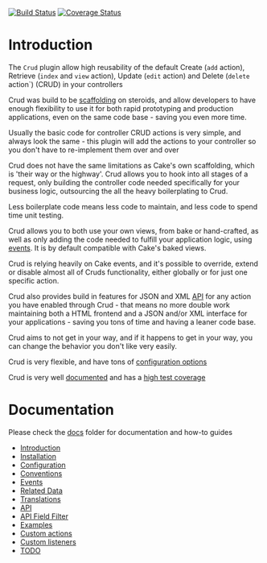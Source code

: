 [![Build Status](https://travis-ci.org/jippi/cakephp-crud.png?branch=develop)](https://travis-ci.org/jippi/cakephp-crud)
[![Coverage Status](https://coveralls.io/repos/jippi/cakephp-crud/badge.png?branch=develop)](https://coveralls.io/r/jippi/cakephp-crud?branch=develop)

# Introduction

The `Crud` plugin allow high reusability of the default Create (`add` action), Retrieve (`index` and `view` action), Update (`edit` action) and Delete (`delete` action`) (CRUD) in your controllers

Crud was build to be [scaffolding](http://book.cakephp.org/2.0/en/controllers/scaffolding.html) on steroids, and allow developers to have enough flexibility to use it for both rapid prototyping and production applications, even on the same code base - saving you even more time.

Usually the basic code for controller CRUD actions is very simple, and always look the same - this plugin will add the actions to your controller so you don't have to re-implement them over and over

Crud does not have the same limitations as Cake's own scaffolding, which is 'their way or the highway'. Crud allows you to hook into all stages of a request, only building the controller code needed specifically for your business logic, outsourcing the all the heavy boilerplating to Crud.

Less boilerplate code means less code to maintain, and less code to spend time unit testing.

Crud allows you to both use your own views, from bake or hand-crafted, as well as only adding the code needed to fulfill your application logic, using [events](docs/05-events.md). It is by default compatible with Cake's baked views.

Crud is relying heavily on Cake events, and it's possible to override, extend or disable almost all of Cruds functionality, either globally or for just one specific action.

Crud also provides build in features for JSON and XML [API](docs/08-api.md) for any action you have enabled through Crud - that means no more double work maintaining both a HTML frontend and a JSON and/or XML interface for your applications - saving you tons of time and having a leaner code base.

Crud aims to not get in your way, and if it happens to get in your way, you can change the behavior you don't like very easily.

Crud is very flexible, and have tons of [configuration options](docs/03-configuration.md)

Crud is very well [documented](docs/) and has a [high test coverage](https://coveralls.io/r/jippi/cakephp-crud?branch=develop)

# Documentation

Please check the [docs](docs) folder for documentation and how-to guides

* [Introduction](docs/01-introduction.md)
* [Installation](docs/02-installation.md)
* [Configuration](docs/03-configuration.md)
* [Conventions](docs/04-conventions.md)
* [Events](docs/05-events.md)
* [Related Data](docs/06-related-data.md)
* [Translations](docs/07-translations.md)
* [API](docs/08-api.md)
* [API Field Filter](docs/09-api-field-filter.md)
* [Examples](docs/10-examples.md)
* [Custom actions](docs/20-custom-actions.md)
* [Custom listeners](docs/30-custom-listeners.md)
* [TODO](docs/99-todo.md)
